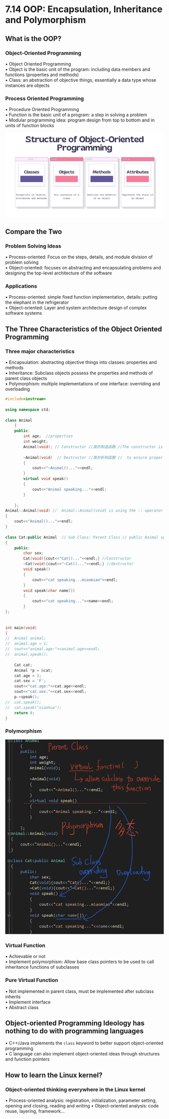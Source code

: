 # 7.14 OOP: Encapsulation, Inheritance and Polymorphism



## What is the OOP?

### Object-Oriented Programming

• Object Oriented Programming  
• Object is the basic unit of the program: including data members and functions (properties and methods)  
• Class: an abstraction of objective things, essentially a data type whose instances are objects

### Process Oriented Programming

• Procedure Oriented Programming  
• Function is the basic unit of a program: a step in solving a problem  
• Modular programming idea: program design from top to bottom and in units of function blocks  

![01](https://github.com/knightsummon/02-Computer-underlying-programming-and-system-optimization/blob/main/07%20Embedded%20Data%20Structures%20and%20Linux%20Kernel%20Object%20Orientation/7.14%20OOP%20Encapsulation%2C%20Inheritance%20and%20Polymorphism.assets/01.jpg)

## Compare the Two

### Problem Solving Ideas

• Process-oriented: Focus on the steps, details, and module division of problem solving  
• Object-oriented: focuses on abstracting and encapsulating problems and designing the top-level architecture of the software  

### Applications

• Process-oriented: simple fixed function implementation, details: putting the elephant in the refrigerator  
• Object-oriented: Layer and system architecture design of complex software systems   

## The Three Characteristics of the Object Oriented Programming

### Three major characteristics

• Encapsulation: abstracting objective things into classes: properties and methods  
• Inheritance: Subclass objects possess the properties and methods of parent class objects  
• Polymorphism: multiple implementations of one interface: overriding and overloading  

```c++
#include<iostream>

using namespace std;

class Animal
	{
	public:
		int age;  //properties 
		int weight;
		Animal(void); // Constructor //类的构造函数 //The constructor is used to initialize objects of the Animal class. // Memory Aspect, allocate a real space on the memory.
 
		~Animal(void)  // Destructor //类的析构函数 //  to ensure proper cleanup  where objects are dynamically allocated and deallocated.
		{
			cout<<"~Animal()..."<<endl;
		} 
	    virtual void speak()
	 	{
	 		cout<<"Animal speaking..."<<endl;
	    }
		
	};
Animal::Animal(void) //  Animal::Animal(void) is using the :: operator to define a member function (Animal(void)) of the Animal class. //The "::" symbol is typically pronounced as "scope resolution operator" or simply "double colons"
{
	cout<<"Animal()..."<<endl;
}

class Cat:public Animal  // Sub Class: Parent Class // public Animal specifies that Cat is inheriting from the Animal class // The Operator ":" inheriting from  
{
	public: 
		char sex;
		Cat(void){cout<<"Cat()..."<<endl;} //Constructor 
		~Cat(void){cout<<"~Cat()..."<<endl;} //destructor
		void speak()
		{
			cout<<"cat speaking...miaomiao"<<endl;
		}
		void speak(char name[])
		{
			cout<<"cat speaking..."<<name<<endl;
		}
};


int main(void)
{
//	Animal animal;
//	animal.age = 1;
//	cout<<"animal.age:"<<animal.age<<endl;
//	animal.speak();
	
	Cat cat;
	Animal *p = &cat;
	cat.age = 2;
	cat.sex = 'F';
	cout<<"cat.age:"<<cat.age<<endl;
	cout<<"cat.sex:"<<cat.sex<<endl;
	p->speak();	
//	cat.speak();
//	cat.speak("xiaohua");			
	return 0;
} 
```

### Polymorphism

![02](https://github.com/knightsummon/02-Computer-underlying-programming-and-system-optimization/blob/main/07%20Embedded%20Data%20Structures%20and%20Linux%20Kernel%20Object%20Orientation/7.14%20OOP%20Encapsulation%2C%20Inheritance%20and%20Polymorphism.assets/02.jpg)

### Virtual Function

• Achievable or not  
• Implement polymorphism: Allow base class pointers to be used to call inheritance functions of subclasses  

### Pure Virtual Function

• Not implemented in parent class, must be implemented after subclass inherits  
• Implement interface  
• Abstract class  

## Object-oriented Programming Ideology has nothing to do with programming languages

• C++/Java implements the `class` keyword to better support object-oriented programming  
• C language can also implement object-oriented ideas through structures and function pointers

## How to learn the Linux kernel?

### Object-oriented thinking everywhere in the Linux kernel  

• Process-oriented analysis: registration, initialization, parameter setting, opening and closing, reading and writing
• Object-oriented analysis: code reuse, layering, framework…
